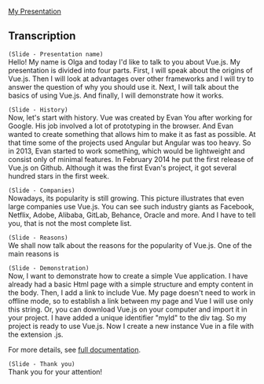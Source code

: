 [My Presentation](https://presentation-vue.netlify.com)

<h2>Transcription</h2>

`(Slide - Presentation name)`<br>
Hello!
My name is Olga and today I'd like to talk to you about Vue.js. My presentation is divided into four parts. First, I will speak about the origins of Vue.js. Then I will look at advantages over other frameworks and I will try to answer the question of why you should use it. Next, I will talk about the basics of using Vue.js. And finally, I will demonstrate how it works.

`(Slide - History)`<br>
Now, let's start with history. Vue was created by Evan You after working for Google. His job involved a lot of prototyping in the browser. And Evan wanted to create something that allows him to make it as fast as possible. At that time some of the projects used Angular but Angular was too heavy. So in 2013, Evan started to work something, which would be lightweight and consist only of minimal features. In February 2014 he put the first release of Vue.js on Github. Although it was the first Evan's project, it got several hundred stars in the first week.

`(Slide - Companies)`<br>
Nowadays, its popularity is still growing. This picture illustrates that even large companies use Vue.js. You can see such industry giants as Facebook, Netflix, Adobe, Alibaba, GitLab, Behance, Oracle and more. And I have to tell you, that is not the most complete list.

`(Slide - Reasons)`<br>
We shall now talk about the reasons for the popularity of Vue.js. One of the main reasons is


`(Slide - Demonstration)`<br>
Now, I want to demonstrate how to create a simple Vue application. I have already had a basic Html page with a simple structure and empty content in the body. Then, I add a link to include Vue. My page doesn't need to work in offline mode, so to establish a link between my page and Vue I will use only this string. Or, you can download Vue.js on your computer and import it in your project. I have added a unique identifier "myId" to the div tag. So my project is ready to use Vue.js. Now I create a new instance Vue in a file with the extension .js.


For more details, see [full documentation](https://vuejs.org/).

`(Slide - Thank you)`<br>
Thank you for your attention!

